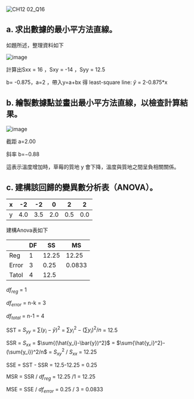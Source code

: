 ![CH12 02_Q16](https://github.com/user-attachments/assets/1419cdad-a604-436d-8c02-8a24fec10ad2)

a. 求出數據的最小平方法直線。
---

如題所述，整理資料如下
						
![image](https://github.com/user-attachments/assets/146e2fad-a9a7-4d3b-9e38-a78a7a7e674f)


計算出Sxx = 16 ，Sxy = -14 ，Syy = 12.5

b= -0.875，a=2 ，帶入y=a+bx 得 least-square line: $\hat{y}$ = 2-0.875*x


b. 繪製數據點並畫出最小平方法直線，以檢查計算結果。
---

![image](https://github.com/user-attachments/assets/a2141527-2797-4c93-abba-70de102c534b)

截距 a=2.00

斜率 b=−0.88

這表示溫度增加時，草莓的質地 y 會下降，溫度與質地之間呈負相關關係。

c. 建構該回歸的變異數分析表（ANOVA）。
---

|x     | -2	| -2|	0  | 2  |	2  |
|------|----|---|----|----|----|
|y     |4.0 |3.5|2.0 |0.5 |	0.0|

建構Anova表如下

|       | DF    | SS | MS |
| ----  | --    | -- | -- |
| Reg   | 1     | 12.25  | 12.25  |
| Error | 3     | 0.25 |0.0833  |
| Tatol | 4     | 12.5 |

$df_{reg}$ = 1

$df_{error}$ = n-k = 3

$df_{total}$ = n-1 = 4
   
SST = $S_{yy}$ = $\sum{(y_i-\bar{y})^2}$ =  $\sum{y_i^2}-(\sum{y_i})^2/n$ = 12.5

SSR = $S_{xx}$ = $\sum{(\hat{y_i}-\bar{y})^2}$ = $\sum{\hat{y_i}^2}-(\sum{y_i})^2/n$ =  $S_{xy}^2$ / $S_{xx}$ = 12.25

SSE = SST - SSR = 12.5-12.25 = 0.25

MSR = SSR / $df_{reg}$ = 12.25 /1 = 12.25

MSE = SSE / $df_{error}$ = 0.25 / 3 = 0.0833
